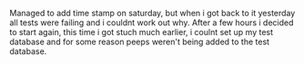 Managed to add time stamp on saturday, but when i got back to it yesterday all tests were failing and i couldnt work out why. After a few hours i decided to start again, this time i got stuch much earlier, i coulnt set up my test database and for some reason peeps weren't being added to the test database. 